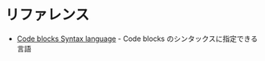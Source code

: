 # リファレンス

- [Code blocks Syntax language](https://github.com/github/linguist/blob/master/lib/linguist/languages.yml) - Code blocks のシンタックスに指定できる言語
